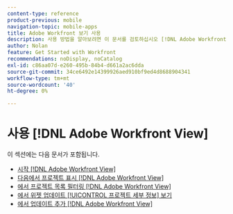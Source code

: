 ```yaml
---
content-type: reference
product-previous: mobile
navigation-topic: mobile-apps
title: Adobe Workfront 보기 사용
description: 사용 방법을 알아보려면 이 문서를 검토하십시오 [!DNL Adobe Workfront] 보기.
author: Nolan
feature: Get Started with Workfront
recommendations: noDisplay, noCatalog
exl-id: c86aa07d-e260-495b-84b4-d661a2ac6dda
source-git-commit: 34ce6492e14399926aed910bf9ed4d8688904341
workflow-type: tm+mt
source-wordcount: '40'
ht-degree: 0%

---
```


# 사용 [!DNL Adobe Workfront View]

이 섹션에는 다음 문서가 포함됩니다.

* [시작 [!DNL Adobe Workfront View]](../../../workfront-basics/mobile-apps/using-workfront-view/get-started-with-workfront-view.md)
* [다음에서 프로젝트 표시 [!DNL Adobe Workfront View]](../../../workfront-basics/mobile-apps/using-workfront-view/display-projects-in-wokrfont-view.md)
* [에서 프로젝트 목록 필터링 [!DNL Adobe Workfront View]](../../../workfront-basics/mobile-apps/using-workfront-view/filter-project-lists-in-workfront-view.md)
* [에서 위젯 업데이트 [!UICONTROL 프로젝트 세부 정보] 보기](../../../workfront-basics/mobile-apps/using-workfront-view/update-widgets-in-workfront-view.md)
* [에서 업데이트 추가 [!DNL Adobe Workfront View]](../../../workfront-basics/mobile-apps/using-workfront-view/add-updates-in-workfront-view.md)
